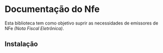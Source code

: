 # Documentação do Nfe

Esta biblioteca tem como objetivo suprir as necessidades de emissores de NFe
*(Nota Fiscal Eletrônica)*.

## Instalação
